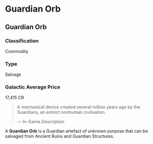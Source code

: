 # Guardian Orb
## Guardian Orb

		

### Classification

Commodity

### Type

Salvage

### Galactic Average Price

17,415 CR

> 
> 
> A mechanical device created several million years ago by the Guardians, an extinct nonhuman civilisation.
> 
> 
> — In-Game Description
> 

A **Guardian Orb** is a Guardian artefact of unknown purpose that can be salvaged from Ancient Ruins and Guardian Structures.